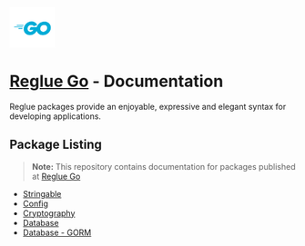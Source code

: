 <img src="img/go/Go-Logo_Blue.svg" width="80" height="70.8" alt="Go logo">

# [Reglue Go](https://github.com/reglue4go) - Documentation

Reglue packages provide an enjoyable, expressive and elegant syntax for developing applications.

## Package Listing

> **Note:** This repository contains documentation for packages published at [Reglue Go](https://github.com/orgs/reglue4go/repositories)

-   [Stringable](https://reglue4go.github.io/docs/stringable/)
-   [Config](https://reglue4go.github.io/docs/config)
-   [Cryptography](https://reglue4go.github.io/docs/cryptography)
-   [Database](https://reglue4go.github.io/docs/db)
-   [Database - GORM](https://reglue4go.github.io/docs/db4gorm)
